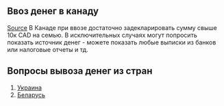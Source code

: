 ## Ввоз денег в канаду
[Source](https://t.me/canada_finances/84187)
В Канаде при ввозе достаточно задекларировать сумму свыше 10к CAD на семью. В исключительных случаях могут попросить показать источник денег - можете показать любые выписки из банков или налоговые отчеты и тд.

## Вопросы вывоза денег из стран

1. [Украина](cash_ukraine)
2. [Беларусь](cash_belarus)
